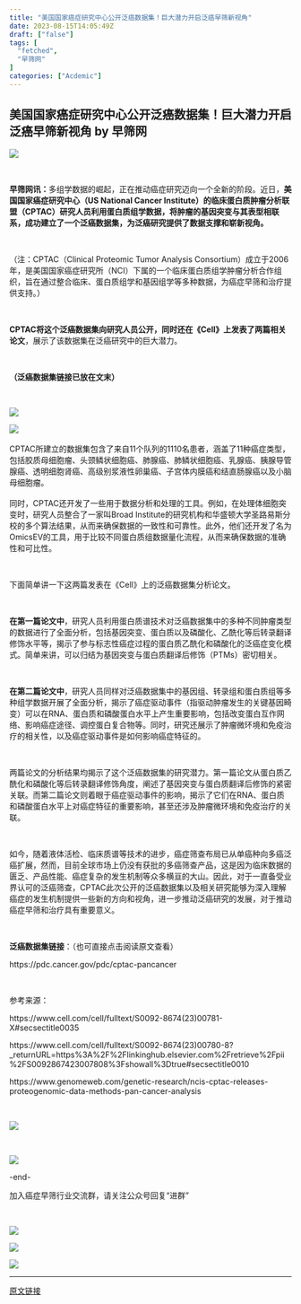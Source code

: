 ```yaml
---
title: "美国国家癌症研究中心公开泛癌数据集！巨大潜力开启泛癌早筛新视角"
date: 2023-08-15T14:05:49Z
draft: ["false"]
tags: [
  "fetched",
  "早筛网"
]
categories: ["Acdemic"]
---
```

美国国家癌症研究中心公开泛癌数据集！巨大潜力开启泛癌早筛新视角 by 早筛网
------
<div><p data-mpa-powered-by="yiban.io"><img data-backh="161" data-backw="578" data-ratio="0.278125" data-s="300,640" data-src="https://mmbiz.qpic.cn/mmbiz_gif/iaXZk7l0t4l5nfSqhricH5bXiaSwnicbjrJjhU6eeGAkt8sdo5443uDlmrtTUHOXia4MQhG1YHQfppO7SmKHicmRTsLg/640?wx_fmt=gif" data-type="gif" data-w="640" src="https://mmbiz.qpic.cn/mmbiz_gif/iaXZk7l0t4l5nfSqhricH5bXiaSwnicbjrJjhU6eeGAkt8sdo5443uDlmrtTUHOXia4MQhG1YHQfppO7SmKHicmRTsLg/640?wx_fmt=gif"></p><p><br></p><p><span><strong>早筛网讯：</strong>多组学数据的崛起，正在推动癌症研究迈向一个全新的阶段。近日，<span><strong>美国国家癌症研究中心（US National Cancer Institute）的临床蛋白质肿瘤分析联盟（CPTAC）研究人员利用蛋白质组学数据，将肿瘤的基因突变与其表型相联系，成功建立了一个泛癌数据集，为泛癌研究提供了数据支撑和崭新视角。</strong></span></span></p><p><span><strong><br></strong></span></p><p><span>（注：CPTAC（Clinical Proteomic Tumor Analysis Consortium）成立于2006年，是美国国家癌症研究所（NCI）下属的一个临床蛋白质组学肿瘤分析合作组织，旨在通过整合临床、蛋白质组学和基因组学等多种数据，为癌症早筛和治疗提供支持。）</span><span><strong><br></strong></span></p><p><span><br></span></p><p><strong><span>CPTAC将这个泛癌数据集向研究人员公开，同时还在《Cell》上发表了两篇相关论文</span></strong><span>，展示了该数据集在泛癌研究中的巨大潜力。</span></p><p><br></p><p><span><strong>（泛癌数据集链接已放在文末）</strong></span></p><p><span><br></span></p><p><img data-galleryid="" data-ratio="0.40185185185185185" data-s="300,640" data-src="https://mmbiz.qpic.cn/mmbiz_png/iaXZk7l0t4l6MBjRbzq0bO067YFELn2YwVPT7v20WWa4lVQrnkT0ROiabiaOcbh8ebQxlsjE71iaElSCFP8Uia6qarg/640?wx_fmt=png" data-type="png" data-w="1080" src="https://mmbiz.qpic.cn/mmbiz_png/iaXZk7l0t4l6MBjRbzq0bO067YFELn2YwVPT7v20WWa4lVQrnkT0ROiabiaOcbh8ebQxlsjE71iaElSCFP8Uia6qarg/640?wx_fmt=png"></p><section><img data-galleryid="" data-ratio="0.39814814814814814" data-s="300,640" data-src="https://mmbiz.qpic.cn/mmbiz_png/iaXZk7l0t4l6MBjRbzq0bO067YFELn2YwpyJOGGJplTLtmbNdA2tu9Z2K0OCdz4z3P1xH68mYPO3YhiciblmibGkyg/640?wx_fmt=png" data-type="png" data-w="1080" src="https://mmbiz.qpic.cn/mmbiz_png/iaXZk7l0t4l6MBjRbzq0bO067YFELn2YwpyJOGGJplTLtmbNdA2tu9Z2K0OCdz4z3P1xH68mYPO3YhiciblmibGkyg/640?wx_fmt=png"></section><section><span><br></span></section><section><span>CPTAC所建立的数据集包含了来自11个队列的1110名患者，涵盖了11种癌症类型，包括胶质母细胞瘤、头颈鳞状细胞癌、肺腺癌、肺鳞状细胞癌、乳腺癌、胰腺导管腺癌、透明细胞肾癌、高级别浆液性卵巢癌、子宫体内膜癌和结直肠腺癌以及小脑母细胞瘤。</span></section><section><span><br></span></section><section><span>同时，CPTAC还开发了一些用于数据分析和处理的工具。</span><strong></strong><span>例如，在处理体细胞突变时，研究人员整合了一家叫Broad Institute的研究机构和华盛顿大学圣路易斯分校的多个算法结果，从而来确保数据的一致性和可靠性。此外，他们还开发了名为OmicsEV的工具，用于比较不同蛋白质组数据量化流程，从而来确保数据的准确性和可比性。</span></section><p><span><br></span></p><p><span>下面简单讲一下这两篇发表在《Cell》上的泛癌数据集分析论文。</span></p><p><span><br></span></p><p><strong><span>在第一篇论文中</span></strong><span>，研究人员利用蛋白质谱技术对泛癌数据集中的多种不同肿瘤类型的数据进行了全面分析，包括基因突变、蛋白质以及磷酸化、乙酰化等后转录翻译修饰水平等，揭示了参与标志性癌症过程的蛋白质乙酰化和磷酸化的泛癌症变化模式。简单来讲，可以归结为<span>基因突变与蛋白质翻译后修饰（PTMs）密切相关。</span></span></p><p><span><br></span></p><p><strong><span>在第二篇论文中</span></strong><span>，<span>研究人员同样对泛癌数据集中的基因组、转录组和蛋白质组等多种组学数据开展了全面分析，揭示<span>了<span>癌症驱动事件（指驱动肿瘤发生的关键基因畸变）可以在RNA、蛋白质和磷酸蛋白水平上产生重要影响，包括改变蛋白互作网络、影响癌症途径、调控蛋白复合物等。同时，研究还展示了肿瘤微环境和免疫治疗的相关性，以及癌症驱动事件是如何影响癌症特征的。</span></span></span></span></p><p><span><br></span></p><p><span>两篇论文的分析结果均揭示了这个泛癌数据集的研究潜力。第一篇论文从蛋白质乙酰化和磷酸化等后转录翻译修饰角度，阐述了基因突变与蛋白质翻译后修饰的紧密关联。而第二篇论文则着眼于癌症驱动事件的影响，揭示了它们在RNA、蛋白质和磷酸蛋白水平上对癌症特征的重要影响，甚至还涉及肿瘤微环境和免疫治疗的关联。</span></p><p><br></p><p><span>如今，随着液体活检、临床质谱等技术的进步，癌症筛查布局已从单癌种向多癌泛癌扩展，然而，目前全球市场上仍没有获批的多癌筛查产品，这是因为<span>临床数据的匮乏、产品性能、癌症复杂的发生机制等众多横亘的大山。因此，对于一直备受业界认可的泛癌筛查，</span></span><span>CPTAC此次公开的泛癌数据集以及相关研究能够为深入理解癌症的发生机制提供一些新的方向和视角，进一步推动泛癌研究的发展，对于推动癌症早筛和治疗具有重要意义。</span></p><p><span><br></span></p><p><strong><span>泛癌数据集链接</span></strong><span>：（也可直接点击阅读原文查看）</span></p><p><span>https://pdc.cancer.gov/pdc/cptac-pancancer</span></p><p><span><br></span></p><p><span>参考来源：</span></p><p><span>https://www.cell.com/cell/fulltext/S0092-8674(23)00781-X#secsectitle0035</span></p><p><span>https://www.cell.com/cell/fulltext/S0092-8674(23)00780-8?_returnURL=https%3A%2F%2Flinkinghub.elsevier.com%2Fretrieve%2Fpii%2FS0092867423007808%3Fshowall%3Dtrue#secsectitle0010</span></p><p><span>https://www.genomeweb.com/genetic-research/ncis-cptac-releases-proteogenomic-data-methods-pan-cancer-analysis</span></p><p><span><br></span></p><p><span><img data-ratio="0.7" data-s="300,640" data-src="https://mmbiz.qpic.cn/mmbiz_jpg/iaXZk7l0t4l75rVXQoURTfIVM9rRbf5ds0tB4Uf9DbPiaWzzRrl2HmYqwG5XEMmWRfsQDuWia6aTy2yhXwLQS9HRQ/640?wx_fmt=jpeg&amp;wxfrom=5&amp;wx_lazy=1&amp;wx_co=1" data-type="jpeg" data-w="1080" src="https://mmbiz.qpic.cn/mmbiz_jpg/iaXZk7l0t4l75rVXQoURTfIVM9rRbf5ds0tB4Uf9DbPiaWzzRrl2HmYqwG5XEMmWRfsQDuWia6aTy2yhXwLQS9HRQ/640?wx_fmt=jpeg&amp;wxfrom=5&amp;wx_lazy=1&amp;wx_co=1"></span></p><p><span><br></span></p><p><img data-backh="224" data-backw="578" data-ratio="0.387037037037037" data-s="300,640" data-src="https://mmbiz.qpic.cn/mmbiz_jpg/iaXZk7l0t4l4MtIW3vuI2LJ1fX3IGYXdIfckWJ4aIGzuKIwnj1ZKCwxOr1XgbJicZCqY5UtSuKzYrNCECx7JvuSg/640?wx_fmt=jpeg&amp;wxfrom=5&amp;wx_lazy=1&amp;wx_co=1" data-type="jpeg" data-w="1080" src="https://mmbiz.qpic.cn/mmbiz_jpg/iaXZk7l0t4l4MtIW3vuI2LJ1fX3IGYXdIfckWJ4aIGzuKIwnj1ZKCwxOr1XgbJicZCqY5UtSuKzYrNCECx7JvuSg/640?wx_fmt=jpeg&amp;wxfrom=5&amp;wx_lazy=1&amp;wx_co=1"></p><p><span>-end-</span></p><p><span>加入癌症早筛行业交流群，请关注公众号回复“进群”</span></p><p><span><br></span></p><p><img data-ratio="0.2101851851851852" data-s="300,640" data-src="https://mmbiz.qpic.cn/mmbiz_jpg/iaXZk7l0t4l4QVKxibsWI02RicUoOvvy5iaJgJVtsskwo3TsNYMNQYJMjibcngHhbGXXaPl1HggcQ1jPVIjgFd4CJfg/640?wx_fmt=jpeg&amp;wxfrom=5&amp;wx_lazy=1&amp;wx_co=1" data-type="jpegwxfrom=5wx_lazy=1wx_co=1" data-w="1080" src="https://mmbiz.qpic.cn/mmbiz_jpg/iaXZk7l0t4l4QVKxibsWI02RicUoOvvy5iaJgJVtsskwo3TsNYMNQYJMjibcngHhbGXXaPl1HggcQ1jPVIjgFd4CJfg/640?wx_fmt=jpeg&amp;wxfrom=5&amp;wx_lazy=1&amp;wx_co=1"></p><p><img data-ratio="0.387037037037037" data-s="300,640" data-src="https://mmbiz.qpic.cn/mmbiz_jpg/iaXZk7l0t4l4QVKxibsWI02RicUoOvvy5iaJQ3bicrZQ27ibjHOhBTafbPIibEbDwIicXUm4qZOd8tFK7IrPzJiciciafts4Q/640?wx_fmt=jpeg&amp;wxfrom=5&amp;wx_lazy=1&amp;wx_co=1" data-type="jpegwxfrom=5wx_lazy=1wx_co=1" data-w="1080" src="https://mmbiz.qpic.cn/mmbiz_jpg/iaXZk7l0t4l4QVKxibsWI02RicUoOvvy5iaJQ3bicrZQ27ibjHOhBTafbPIibEbDwIicXUm4qZOd8tFK7IrPzJiciciafts4Q/640?wx_fmt=jpeg&amp;wxfrom=5&amp;wx_lazy=1&amp;wx_co=1"></p><p><img data-ratio="0.387037037037037" data-s="300,640" data-src="https://mmbiz.qpic.cn/mmbiz_jpg/iaXZk7l0t4l4QVKxibsWI02RicUoOvvy5iaJg8CTtwUPtFiczctTVyy3pkXb1picVOSVJibI1I77JLUMK4ibAnuRqJiaOXA/640?wx_fmt=jpeg&amp;wxfrom=5&amp;wx_lazy=1&amp;wx_co=1" data-type="jpegwxfrom=5wx_lazy=1wx_co=1" data-w="1080" src="https://mmbiz.qpic.cn/mmbiz_jpg/iaXZk7l0t4l4QVKxibsWI02RicUoOvvy5iaJg8CTtwUPtFiczctTVyy3pkXb1picVOSVJibI1I77JLUMK4ibAnuRqJiaOXA/640?wx_fmt=jpeg&amp;wxfrom=5&amp;wx_lazy=1&amp;wx_co=1"></p><p><mp-style-type data-value="3"></mp-style-type></p></div>  
<hr>
<a href="https://mp.weixin.qq.com/s/it1XSh4E32mC2rXvoCg2-Q",target="_blank" rel="noopener noreferrer">原文链接</a>
